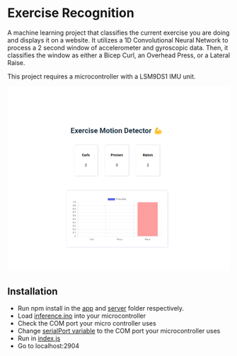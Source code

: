 # Exercise Recognition
A machine learning project that classifies the current exercise you are doing and displays it on a website.  It utilizes a 1D Convolutional Neural Network to process a 2 second window of accelerometer and gyroscopic data.  Then, it classifies the window as either a Bicep Curl, an Overhead Press, or a Lateral Raise.  

This project requires a microcontroller with a LSM9DS1 IMU unit. 

![Website Demo](screenshots/demo.png)
## Installation
- Run npm install in the [app](demo/app) and [server](demo/server) folder respectively.  
- Load [inference.ino](src/inference/inference.ino) into your microcontroller
- Check the COM port your micro controller uses
- Change [serialPort variable](demo/server/index.js) to the COM port your microcontroller uses
- Run in [index.js](demo/server/index.js)
- Go to localhost:2904
